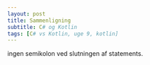 ```yaml
---
layout: post
title: Sammenligning
subtitle: C# og Kotlin
tags: [C# vs Kotlin, uge 9, kotlin]
---
```


ingen semikolon ved slutningen af statements.
